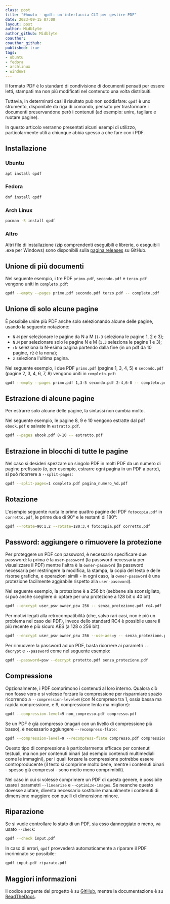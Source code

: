 ```yaml
---
class: post
title: "#howto - qpdf: un'interfaccia CLI per gestire PDF"
date: 2023-09-15 07:00
layout: post
author: Midblyte
author_github: Midblyte
coauthor:
coauthor_github:
published: true
tags:
- ubuntu
- fedora
- archlinux
- windows
---
```


Il formato PDF è lo standard di condivisione di documenti pensati per essere letti, stampati ma non più modificati nel contenuto una volta distribuiti.

Tuttavia, in determinati casi il risultato può non soddisfare: `qpdf` è uno strumento, disponibile da riga di comando, pensato per trasformare i documenti preservandone però i contenuti (ad esempio: unire, tagliare e ruotare pagine).

In questo articolo verranno presentati alcuni esempi di utilizzo, particolarmente utili a chiunque abbia spesso a che fare con i PDF.


## Installazione

### Ubuntu

```bash
apt install qpdf
```

### Fedora

```bash
dnf install qpdf
```

### Arch Linux

```bash
pacman -S install qpdf
```

### Altro

Altri file di installazione (zip comprendenti eseguibili e librerie, o eseguibili .exe per Windows) sono disponibili sulla [pagina releases](https://github.com/qpdf/qpdf/releases) su GitHub.


## Unione di più documenti

Nel seguente esempio, i tre PDF `primo.pdf`, `secondo.pdf` e `terzo.pdf` vengono uniti in `completo.pdf`:

```bash
qpdf --empty --pages primo.pdf secondo.pdf terzo.pdf -- completo.pdf
```

## Unione di solo alcune pagine

È possibile unire più PDF anche solo selezionando alcune delle pagine, usando la seguente notazione:
- `N-M` per selezionare le pagine da N a M (`1-3` seleziona le pagine 1, 2 e 3);
- `N,M` per selezionare solo le pagine N e M (`1,3` seleziona le pagine 1 e 3);
- `rN` seleziona la N-esima pagina partendo dalla fine (in un pdf da 10 pagine, `r2` è la nona);
- `z` seleziona l'ultima pagina.

Nel seguente esempio, i due PDF `primo.pdf` (pagine 1, 3, 4, 5) e `secondo.pdf` (pagine 2, 3, 4, 6, 7, 8) vengono uniti in `completo.pdf`:

```bash
qpdf --empty --pages primo.pdf 1,3-5 secondo.pdf 2-4,6-8 -- completo.pdf
```

## Estrazione di alcune pagine

Per estrarre solo alcune delle pagine, la sintassi non cambia molto.

Nel seguente esempio, le pagine 8, 9 e 10 vengono estratte dal pdf `ebook.pdf` e salvate in `estratto.pdf`.

```bash
qpdf --pages ebook.pdf 8-10 -- estratto.pdf
```

## Estrazione in blocchi di tutte le pagine

Nel caso si desideri spezzare un singolo PDF in molti PDF da un numero di pagine prefissato (o, per esempio, estrarre ogni pagina in un PDF a parte), si può ricorrere a `--split-pages`:

```bash
qpdf --split-pages=1 completo.pdf pagina_numero_%d.pdf
```

## Rotazione

L'esempio seguente ruota le prime quattro pagine del PDF `fotocopia.pdf` in `corretto.pdf`, le prime due di 90° e le restanti di 180°:

```bash
qpdf --rotate=90:1,2 --rotate=180:3,4 fotocopia.pdf corretto.pdf
```

## Password: aggiungere o rimuovere la protezione

Per proteggere un PDF con password, è necessario specificare due password: la prima è la `user-password` (la password necessaria per visualizzare il PDF) mentre l'altra è la `owner-password` (la password necessaria per restringere la modifica, la stampa, la copia del testo e delle risorse grafiche, e operazioni simili - in ogni caso, la `owner-password` è una protezione facilmente aggirabile rispetto alla `user-password`).

Nel seguente esempio, la protezione è a 256 bit (sebbene sia sconsigliato, si può anche scegliere di optare per una protezione a 128 bit o 40 bit)

```bash
qpdf --encrypt user_psw owner_psw 256 -- senza_protezione.pdf rc4.pdf
```

Per motivi legati alla retrocompatibilità (che, salvo rari casi, non è più un problema nel caso dei PDF), invece dello standard RC4 è possibile usare il più recente e più sicuro AES (a 128 o 256 bit):

```bash
qpdf --encrypt user_psw owner_psw 256 --use-aes=y -- senza_protezione.pdf aes.pdf
```

Per rimuovere la password ad un PDF, basta ricorrere ai parametri `--decrypt` e `--password` come nel seguente esempio:

```bash
qpdf --password=psw --decrypt protetto.pdf senza_protezione.pdf
```

## Compressione

Opzionalmente, i PDF comprimono i contenuti al loro interno. Qualora ciò non fosse vero e si volesse forzare la compressione per risparmiare spazio ricorrendo a `--compression-level=N` (con N compreso tra 1, ossia bassa ma rapida compressione, e 9, compressione lenta ma migliore):

```bash
qpdf --compression-level=9 non_compresso.pdf compresso.pdf
```

Se un PDF è già compresso (magari con un livello di compressione più basso), è necessario aggiungere `--recompress-flate`:

```bash
qpdf --compression-level=9 --recompress-flate compresso.pdf compressione_massima.pdf
```

Questo tipo di compressione è particolarmente efficace per contenuti testuali, ma non per contenuti binari (ad esempio contenuti multimediali come le immagini), per i quali forzare la compressione potrebbe essere controproducente (il testo si comprime molto bene, mentre i contenuti binari - spesso già compressi - sono molto meno comprimibili).

Nel caso in cui si volesse comprimere un PDF di questo genere, è possibile usare i parametri `--linearize` e `--optimize-images`. Se neanche questo dovesse aiutare, diventa necessario sostituire manualmente i contenuti di dimensione maggiore con quelli di dimensione minore.

## Riparazione

Se si vuole controllare lo stato di un PDF, sia esso danneggiato o meno, va usato `--check`:

```bash
qpdf --check input.pdf
```

In caso di errori, `qpdf` provvederà automaticamente a riparare il PDF incriminato se possibile:

```bash
qpdf input.pdf riparato.pdf
```

## Maggiori informazioni

Il codice sorgente del progetto è su [GitHub](https://github.com/qpdf/qpdf), mentre la documentazione è su [ReadTheDocs](https://qpdf.readthedocs.io/en/stable/).
